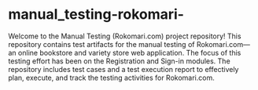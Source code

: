 # manual_testing-rokomari-

Welcome to the Manual Testing (Rokomari.com) project repository! This repository contains test artifacts for the manual testing of Rokomari.com—an online bookstore and variety store web application. The focus of this testing effort has been on the Registration and Sign-in modules. The repository includes test cases and a test execution report to effectively plan, execute, and track the testing activities for Rokomari.com.
